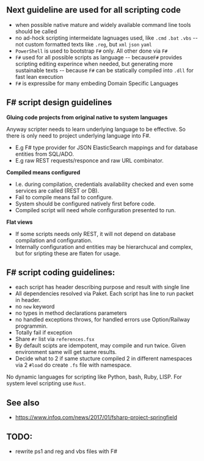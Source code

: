Next guideline are used for all scripting code
---
- when possible native mature and widely available command line tools should be called
- no ad-hock scripting intermeidate lagnuages used, like `.cmd` `.bat` `.vbs`
-- not custom formatted texts like `.reg`, but `xml` `json` `yaml`
- `PowerShell` is used to bootstrap `F#` only. All other done via `F#`
- `F#` used for all possible scripts as language 
-- because`F#` provides scripting editing experince when needed, but generating more sustainable texts
-- because `F#` can be statically compiled into `.dll` for fast lean execution
- `F#` is expressibe for many embeding Domain Specific Languages 

F# script design guidelines
---

**Gluing code projects from original native to system languages**

Anyway scripter needs to learn underlying language to be effective. So there is only need to project underlying language into F#.

- E.g F# type provider for JSON ElasticSearch mappings and for database entities from SQL/ADO. 
- E.g raw REST requests/responce and raw URL combinator.


**Compiled means configured**

- I.e. during compilation, credentials availability checked and even some services are called (REST or DB). 
- Fail to compile means fail to configure. 
- System should be configured natively first before code.
- Compiled script will need whole configuration presented to run.

**Flat views**

- If some scripts needs only REST, it will not depend on database compilation and configuration.
- Internally configuration and entities may be hierarchucal and complex, but for sripting these are flaten for usage.

F# script coding guidelines:
---
- each script has header describing purpose and result with single line
- All dependencies resolved via Paket. Each script has line to run packet in header.
- no `new` keyword
- no types in method declarations parameters 
- no handled exceptions throws, for handled errors use Option/Railway programmin. 
- Totally fail if exception
- Share `#r` list via `references.fsx`
- By default scipts are idempotent, may compile and run twice. Given environment same will get same results.
- Decide what to 2 if same stucture compiled 2 in different namespaces via 2 `#load` do create `.fs` file with namespace.

No dynamic languages for scripting like Python, bash, Ruby, LISP. For system level scripting use `Rust`.

See also
---

- https://www.infoq.com/news/2017/01/fsharp-project-springfield

TODO:
---
- rewrite ps1 and reg and vbs files with F#




